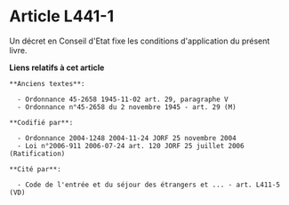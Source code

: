 # Article L441-1

Un décret en Conseil d'Etat fixe les conditions d'application du présent livre.

**Liens relatifs à cet article**

	**Anciens textes**:

	  - Ordonnance 45-2658 1945-11-02 art. 29, paragraphe V
	  - Ordonnance n°45-2658 du 2 novembre 1945 - art. 29 (M)

	**Codifié par**:

	  - Ordonnance 2004-1248 2004-11-24 JORF 25 novembre 2004
	  - Loi n°2006-911 2006-07-24 art. 120 JORF 25 juillet 2006 (Ratification)

	**Cité par**:

	  - Code de l'entrée et du séjour des étrangers et ... - art. L411-5 (VD)
